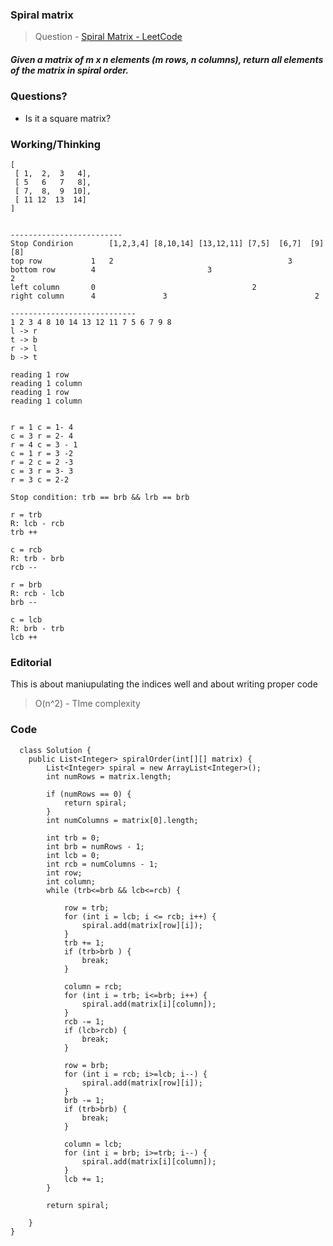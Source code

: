 ### Spiral matrix

> Question - [Spiral Matrix - LeetCode](https://leetcode.com/problems/spiral-matrix/description/)


#####  Given a matrix of m x n elements (m rows, n columns), return all elements of the matrix in spiral order.

### Questions?

- Is it a square matrix?

### Working/Thinking
```
[
 [ 1,  2,  3   4],
 [ 5   6   7   8],
 [ 7,  8,  9  10],
 [ 11 12  13  14]
]


-------------------------
Stop Condirion        [1,2,3,4] [8,10,14] [13,12,11] [7,5]  [6,7]  [9]  [8]
top row           1   2                                       3
bottom row        4                         3                            2
left column       0                                   2
right column      4               3                                 2

----------------------------
1 2 3 4 8 10 14 13 12 11 7 5 6 7 9 8
l -> r
t -> b
r -> l
b -> t

reading 1 row
reading 1 column
reading 1 row 
reading 1 column


r = 1 c = 1- 4
c = 3 r = 2- 4
r = 4 c = 3 - 1
c = 1 r = 3 -2
r = 2 c = 2 -3
c = 3 r = 3- 3
r = 3 c = 2-2

Stop condition: trb == brb && lrb == brb

r = trb
R: lcb - rcb
trb ++

c = rcb
R: trb - brb
rcb --

r = brb
R: rcb - lcb
brb --

c = lcb
R: brb - trb
lcb ++

```

### Editorial

This is about maniupulating the indices well and about writing proper code

> O(n^2)  - TIme complexity

### Code 

```
  class Solution {
    public List<Integer> spiralOrder(int[][] matrix) {
        List<Integer> spiral = new ArrayList<Integer>();
        int numRows = matrix.length;
        
        if (numRows == 0) {
            return spiral;
        }
        int numColumns = matrix[0].length;
               
        int trb = 0;
        int brb = numRows - 1;
        int lcb = 0;
        int rcb = numColumns - 1;
        int row;
        int column;
        while (trb<=brb && lcb<=rcb) {
            
            row = trb;
            for (int i = lcb; i <= rcb; i++) {
                spiral.add(matrix[row][i]);
            }
            trb += 1;
            if (trb>brb ) {
                break;
            }
            
            column = rcb;
            for (int i = trb; i<=brb; i++) {
                spiral.add(matrix[i][column]);
            }
            rcb -= 1;
            if (lcb>rcb) {
                break;
            }
            
            row = brb;
            for (int i = rcb; i>=lcb; i--) {
                spiral.add(matrix[row][i]);
            }
            brb -= 1;
            if (trb>brb) {
                break;
            }
            
            column = lcb;
            for (int i = brb; i>=trb; i--) {
                spiral.add(matrix[i][column]);
            }
            lcb += 1;
        }
        
        return spiral;
        
    }
}
```
